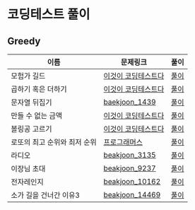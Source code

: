 # 코딩테스트 풀이
## Greedy
이름|문제링크|풀이
---|---|---|
모험가 길드|[이것이 코딩테스트다](https://gimsong83.notion.site/d0f79d36c5cd4d458af0506c4d9f7483)|[풀이](https://github.com/Gimsongsam/Practice-Coding-Test/blob/master/DFS_BFS/baekjoon_%EB%8B%A8%EC%A7%80%EB%B2%88%ED%98%B8%EB%B6%99%EC%9D%B4%EA%B8%B0_2667.py)
곱하기 혹은 더하기|[이것이 코딩테스트다](https://gimsong83.notion.site/a4170b2a78c646008ad9015ccaee476e)|[풀이](https://github.com/Gimsongsam/Practice-Coding-Test/blob/fe37409b4d2ab6d5891818a8a95507de7c5d7b1c/greedy/11-2_%EA%B3%B1%ED%95%98%EA%B8%B0%20%ED%98%B9%EC%9D%80%20%EB%8D%94%ED%95%98%EA%B8%B0.py)
문자열 뒤집기|[baekjoon_1439](https://www.acmicpc.net/problem/1439)|[풀이](https://github.com/Gimsongsam/Practice-Coding-Test/blob/master/greedy/11-3_%EB%AC%B8%EC%9E%90%EC%97%B4%20%EB%92%A4%EC%A7%91%EA%B8%B0.py)
만들 수 없는 금액|[이것이 코딩테스트다](https://gimsong83.notion.site/2f851f388bdf4303ae0ce9b3c4408006)|[풀이](https://github.com/Gimsongsam/Practice-Coding-Test/blob/master/greedy/11-4_%EB%A7%8C%EB%93%A4%20%EC%88%98%20%EC%97%86%EB%8A%94%20%EA%B8%88%EC%95%A1.py)
볼링공 고르기|[이것이 코딩테스트다](https://gimsong83.notion.site/f6e06ed71ef34f7fb4873e6ab3204e26)|[풀이](https://github.com/Gimsongsam/Practice-Coding-Test/blob/master/greedy/11-5_%EB%B3%BC%EB%A7%81%EA%B3%B5%20%EA%B3%A0%EB%A5%B4%EA%B8%B0.py)
로또의 최고 순위와 최저 순위|[프로그래머스](https://programmers.co.kr/learn/courses/30/lessons/77484)|[풀이](https://github.com/Gimsongsam/Practice-Coding-Test/blob/master/greedy/%EB%A1%9C%EB%98%90%EC%9D%98%20%EC%B5%9C%EA%B3%A0%20%EC%88%9C%EC%9C%84%EC%99%80%20%EC%B5%9C%EC%A0%80%20%EC%88%9C%EC%9C%84.py)
라디오|[beakjoon_3135](https://www.acmicpc.net/problem/3135)|[풀이](https://github.com/Gimsongsam/Practice-Coding-Test/blob/master/greedy/baekjoon_3135.py)
이장님 초대|[beakjoon_9237](https://www.acmicpc.net/problem/9237)|[풀이](https://github.com/Gimsongsam/Practice-Coding-Test/blob/master/greedy/baekjoon_9237.py)
전자레인지|[beakjoon_10162](https://www.acmicpc.net/problem/10162)|[풀이](https://github.com/Gimsongsam/Practice-Coding-Test/blob/master/greedy/baekjoon_10162.py)
소가 길을 건너간 이유3|[beakjoon_14469](https://www.acmicpc.net/problem/14469)|[풀이](https://github.com/Gimsongsam/Practice-Coding-Test/blob/master/greedy/baekjoon_14469.py)
